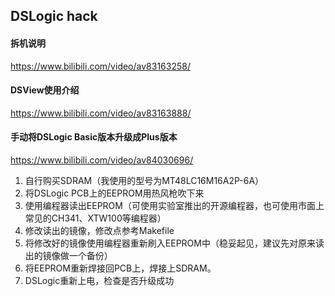 ## DSLogic hack
#### 拆机说明  
https://www.bilibili.com/video/av83163258/  
#### DSView使用介绍  
https://www.bilibili.com/video/av83163888/
#### 手动将DSLogic Basic版本升级成Plus版本
https://www.bilibili.com/video/av84030696/  
1. 自行购买SDRAM（我使用的型号为MT48LC16M16A2P-6A）  
2. 将DSLogic PCB上的EEPROM用热风枪吹下来
3. 使用编程器读出EEPROM（可使用实验室推出的开源编程器，也可使用市面上常见的CH341、XTW100等编程器）
4. 修改读出的镜像，修改点参考Makefile
5. 将修改好的镜像使用编程器重新刷入EEPROM中（稳妥起见，建议先对原来读出的镜像做一个备份）
6. 将EEPROM重新焊接回PCB上，焊接上SDRAM。
7. DSLogic重新上电，检查是否升级成功